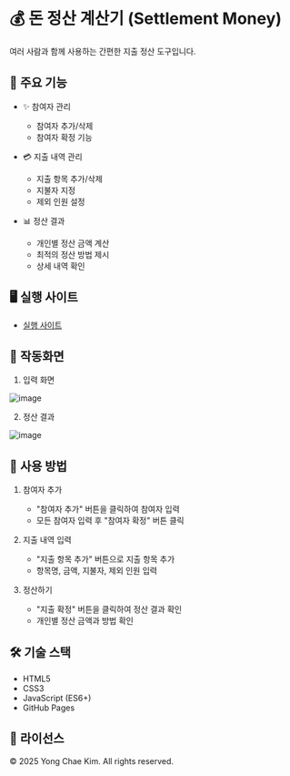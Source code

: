 # 💰 돈 정산 계산기 (Settlement Money)

여러 사람과 함께 사용하는 간편한 지출 정산 도구입니다.

## 🌟 주요 기능

- ✨ 참여자 관리
  - 참여자 추가/삭제
  - 참여자 확정 기능

- 💳 지출 내역 관리
  - 지출 항목 추가/삭제
  - 지불자 지정
  - 제외 인원 설정

- 📊 정산 결과
  - 개인별 정산 금액 계산
  - 최적의 정산 방법 제시
  - 상세 내역 확인

## 🖥️ 실행 사이트

- [실행 사이트](https://97yong.github.io/money-settlement/)


## 📱 작동화면

1. 입력 화면
   
![image](https://github.com/user-attachments/assets/76d5805e-d58b-4d7f-93fd-51b98f88c3ba)


2. 정산 결과
   
![image](https://github.com/user-attachments/assets/da0def5f-8494-4d2d-bb0f-90765c4fe325)


## 🚀 사용 방법

1. 참여자 추가
   - "참여자 추가" 버튼을 클릭하여 참여자 입력
   - 모든 참여자 입력 후 "참여자 확정" 버튼 클릭

2. 지출 내역 입력
   - "지출 항목 추가" 버튼으로 지출 항목 추가
   - 항목명, 금액, 지불자, 제외 인원 입력

3. 정산하기
   - "지출 확정" 버튼을 클릭하여 정산 결과 확인
   - 개인별 정산 금액과 방법 확인

## 🛠️ 기술 스택

- HTML5
- CSS3
- JavaScript (ES6+)
- GitHub Pages

## 📝 라이선스

© 2025 Yong Chae Kim. All rights reserved. 
